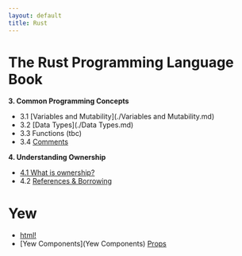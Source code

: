 ```yaml
---
layout: default
title: Rust
---
```



# The Rust Programming Language Book

**3. Common Programming Concepts** 

- 3.1 [Variables and Mutability](./Variables and Mutability.md)
- 3.2 [Data Types](./Data Types.md)
- 3.3 Functions (tbc) 
- 3.4 [Comments](./comments.md)

**4. Understanding Ownership**

- [4.1 What is ownership?](./ownership.md)
- 4.2 [References & Borrowing](./references.md)


# Yew

- [html!](html!)
- [Yew Components](Yew Components)
[ Props]( Props) 
